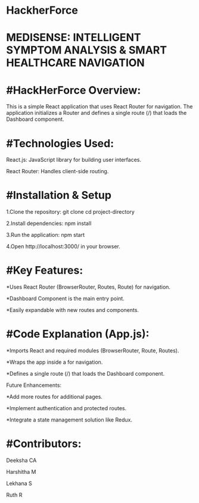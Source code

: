 
# HackherForce
MEDISENSE: INTELLIGENT SYMPTOM
ANALYSIS & SMART HEALTHCARE
NAVIGATION
======= 
#HackHerForce Overview:
======================
This is a simple React application that uses React Router for navigation. The application initializes a Router and defines a single route (/) that loads the Dashboard component.

#Technologies Used:  
==================
React.js: JavaScript library for building user interfaces.  

React Router: Handles client-side routing.

#Installation & Setup
====================

1.Clone the repository:
git clone <repo-url>
cd project-directory

2.Install dependencies:
npm install

3.Run the application:
npm start

4.Open http://localhost:3000/ in your browser.

#Key Features:
=============

*Uses React Router (BrowserRouter, Routes, Route) for navigation.  

*Dashboard Component is the main entry point.

*Easily expandable with new routes and components.

#Code Explanation (App.js):
==========================

*Imports React and required modules (BrowserRouter, Route, Routes).

*Wraps the app inside a <Router> for navigation.

*Defines a single route (/) that loads the Dashboard component.

Future Enhancements:

*Add more routes for additional pages.

*Implement authentication and protected routes.

*Integrate a state management solution like Redux.

#Contributors:
=============

Deeksha CA  

Harshitha M  

Lekhana S  

Ruth R
